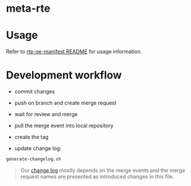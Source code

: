 meta-rte
========

# Usage

Refer to
[rte-oe-manifest README](https://gitlab.com/3mdeb/rte/rte-oe-manifest/blob/master/README.md)
for usage information.

# Development workflow

* commit changes

* push on branch and create merge request

* wait for review and merge

* pull the merge event into local repository

* create the tag

* update change log:

```.bash
generate-changelog.sh
```

> Our [change log](CHANGELOG.md) mostly depends on the merge events and the
> merge request names are presented as introduced changes in this file.
